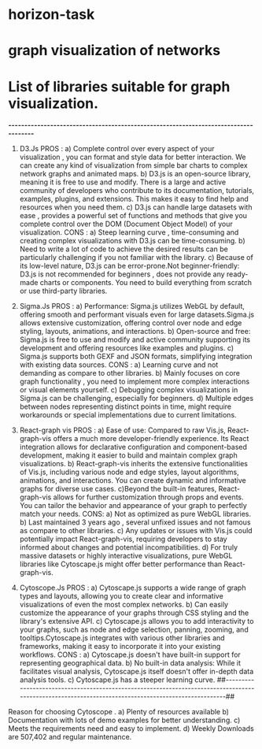 # horizon-task
# graph visualization of networks
# List of libraries suitable for graph visualization.
**------------------------------------------------------------------------------------**
1) D3.Js
   PROS :
    a) Complete control over every aspect of your visualization , you can format and style data for better interaction. We can create any kind of visualization from simple bar charts to complex network graphs and animated maps.
    b) D3.js is an open-source library, meaning it is free to use and modify. There is a large and active community of developers who contribute to its documentation, tutorials, examples, plugins, and extensions. This makes it easy to find help and resources when you need them.
    c) D3.js can handle large datasets with ease , provides a powerful set of functions and methods that give you complete control over the DOM (Document Object Model) of your visualization.
   CONS :
   a) Steep learning curve , time-consuming and creating complex visualizations with D3.js can be time-consuming.
   b)  Need to write a lot of code to achieve the desired results can be particularly challenging if you not familiar with the library.
   c) Because of its low-level nature, D3.js can be error-prone.Not beginner-friendly: D3.js is not recommended for beginners , does not provide any ready-made charts or components. You need to build everything from scratch or use third-party libraries.

2) Sigma.Js
   PROS :
      a) Performance: Sigma.js utilizes WebGL by default, offering smooth and performant visuals even for large datasets.Sigma.js allows extensive customization, offering control over node and edge styling, layouts, animations, and interactions.
      b) Open-source and free: Sigma.js is free to use and modify and active community supporting its development and offering resources like examples and plugins.
      c) Sigma.js supports both GEXF and JSON formats, simplifying integration with existing data sources.
      CONS :
      a) Learning curve and not demanding as compare to other libraries.
      b) Mainly focuses on core graph functionality , you need to implement more complex interactions or visual elements yourself.
      c) Debugging complex visualizations in Sigma.js can be challenging, especially for beginners.
      d) Multiple edges between nodes representing distinct points in time, might require workarounds or special implementations due to current limitations.
 
3) React-graph vis
   PROS :
      a) Ease of use: Compared to raw Vis.js, React-graph-vis offers a much more developer-friendly experience. Its React integration allows for declarative configuration and component-based development, making it easier to build and maintain complex graph visualizations.
      b) React-graph-vis inherits the extensive functionalities of Vis.js, including various node and edge styles, layout algorithms, animations, and interactions. You can create dynamic and informative graphs for diverse use cases.
      c)Beyond the built-in features, React-graph-vis allows for further customization through props and events. You can tailor the behavior and appearance of your graph to perfectly match your needs.
   CONS:
     a) Not as optimized as pure WebGL libraries.
     b) Last maintained 3 years ago , several unfixed issues and not famous as compare to other libraries.
     c) Any updates or issues with Vis.js could potentially impact React-graph-vis, requiring developers to stay informed about changes and potential incompatibilities.
     d)  For truly massive datasets or highly interactive visualizations, pure WebGL libraries like Cytoscape.js might offer better performance than React-graph-vis.

4) Cytoscope.Js
   PROS :
    a) Cytoscape.js supports a wide range of graph types and layouts, allowing you to create clear and informative visualizations of even the most complex networks.
    b) Can easily customize the appearance of your graphs through CSS styling and the library's extensive API.
    c) Cytoscape.js allows you to add interactivity to your graphs, such as node and edge selection, panning, zooming, and tooltips.Cytoscape.js integrates with various other libraries and frameworks, making it easy to incorporate it into your existing workflows.
   CONS :
    a) Cytoscape.js doesn't have built-in support for representing geographical data.
    b) No built-in data analysis: While it facilitates visual analysis, Cytoscape.js itself doesn't offer in-depth data analysis tools.
    c) Cytoscape.js has a steeper learning curve.
##----------------------------------------------------------------------------------------------------------------------------------------------------##

Reason for choosing Cytoscope .
a) Plenty of resources available 
b) Documentation with lots of demo examples for better understanding.
c) Meets the requirements need and easy to implement.
d) Weekly Downloads are 507,402 and regular maintenance.



    

